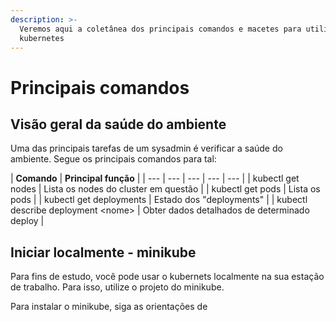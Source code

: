 ```yaml
---
description: >-
  Veremos aqui a coletânea dos principais comandos e macetes para utilizar o
  kubernetes
---
```


# Principais comandos

## Visão geral da saúde do ambiente

Uma das principais tarefas de um sysadmin é verificar a saúde do ambiente. Segue os principais comandos para tal:

| **Comando** | **Principal função** |
| --- | --- | --- | --- | --- |
| kubectl get nodes | Lista os nodes do cluster em questão |
| kubectl get pods | Lista os pods |
| kubectl get deployments | Estado dos "deployments" |
| kubectl describe deployment &lt;nome&gt; | Obter dados detalhados de determinado deploy |

## Iniciar localmente - minikube

Para fins de estudo, você pode usar o kubernets localmente na sua estação de trabalho. Para isso, utilize o projeto do minikube.

Para instalar o minikube, siga as orientações de

